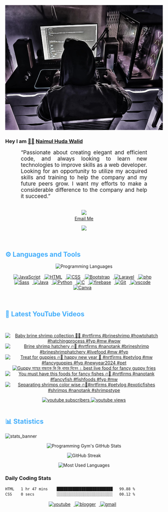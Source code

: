 <!-- ![github_cover_banner](https://www.digitalsolutionservices.com/img/services/web%20development.gif)-->

<div align="center" style="display:block;">
    <img height="400px" width="100%" alt="github cover banner" src="https://raw.githubusercontent.com/NaimulHudaWalid/NaimulHudaWalid/main/272276268_3114779035434264_920860974401480824_n.jpg"/> 
</div>

### Hey I am [👨🏻‍][facebook] [Naimul Huda Walid][youtube]



<p align:"center" style="text-align: justify; margin: 0 50px; font-size: 17px;" >
   “Passionate about creating elegant and efficient code, and always looking to learn new technologies to improve skills as a web developer. Looking for an opportunity to utilize my acquired skills and training to help the company and my future peers grow. I want my efforts to make a considerable difference to the company and help it succeed.”
<br>
<br>
<div align="center">

![](https://visitor-badge.glitch.me/badge?page_id=NaimulHudaWalid)
    <br />
[Email Me](mailto:dev.naimulhuda@gmail.com)
</div>
</p>
<!-- Typing SVG by DenverCoder1 - https://github.com/DenverCoder1/readme-typing-svg -->
<p align="center">
<!--   <a href="https://github.com/DenverCoder1/readme-typing-svg"> -->
    <img src="https://readme-typing-svg.herokuapp.com?color=E22FE4&width=380&height=45&lines=Open-Source+Enthusiast;Learning+In+Public;Empowering+Others;Nice+To+Meet+You+...&center=true"></a>

</p>
<br>
<!-- Languages and Tools -->

<h2 style="color: #44AEFB">⚙️ Languages and Tools</h2>
<div align="center" style="display:block;">
    <img width="100px" alt="Programming Languages" src="https://user-images.githubusercontent.com/78341798/194531121-47b0119a-ce00-439d-b586-125f86acb098.png"/> 
</div>
<br>   
<!-- Icons Resources -->
<!-- https://devicon.dev/ -->
<!-- https://cdn.jsdelivr.net/npm/simple-icons@v3/icons/ -->
<div align="center">
  <a href="https://developer.mozilla.org/en-US/docs/Web/JavaScript" target="_blank" rel="noreferrer">
      <img  alt="JavaScript" height="50px" style="padding-right:10px;" src="https://cdn.jsdelivr.net/gh/devicons/devicon/icons/javascript/javascript-plain.svg"/>
  </a>
  
 
  <a href="https://developer.mozilla.org/en-US/docs/Web/HTML" target="_blank" rel="noreferrer">
      <img  alt="HTML" height="50px" style="padding-right:10px;" src="https://cdn.jsdelivr.net/gh/devicons/devicon/icons/html5/html5-original.svg"/>
  </a>
  <a href="https://developer.mozilla.org/en-US/docs/Web/CSS" target="_blank" rel="noreferrer">
      <img  alt="CSS" height="50px" style="padding-right:10px;" src="https://cdn.jsdelivr.net/gh/devicons/devicon/icons/css3/css3-original.svg"/>
  </a>
  <a href="https://getbootstrap.com/" target="_blank" rel="noreferrer">
      <img  alt="Bootstrap" height="50px" style="padding-right:10px;" src="https://cdn.jsdelivr.net/gh/devicons/devicon/icons/bootstrap/bootstrap-original.svg"/>
  </a> 
  <a href="https://laravel.com/" target="_blank" rel="noreferrer">
      <img  alt="Laravel" height="50px" style="padding-right:10px;" src="https://cdn.jsdelivr.net/gh/devicons/devicon/icons/laravel/laravel-plain.svg"/>
  </a>
  <a href="https://www.php.net/" target="_blank" rel="noreferrer">
      <img  alt="php" height="50px" style="padding-right:10px;" src="https://cdn.jsdelivr.net/gh/devicons/devicon/icons/php/php-original.svg"/>
  </a>
  <a href="https://sass-lang.com/" target="_blank" rel="noreferrer">
      <img  alt="Sass" height="50px" style="padding-right:10px;" src="https://cdn.jsdelivr.net/gh/devicons/devicon/icons/sass/sass-original.svg"/>
  </a>
  <a href="https://www.java.com/en/" target="_blank" rel="noreferrer">
      <img  alt="Java" height="50px" style="padding-right:10px;" src="https://cdn.jsdelivr.net/gh/devicons/devicon/icons/java/java-original.svg"/>
  </a>    
  <a href="https://www.python.org/" target="_blank" rel="noreferrer">
      <img  alt="Python" height="50px" style="padding-right:10px;" src="https://cdn.jsdelivr.net/gh/devicons/devicon/icons/python/python-original.svg"/>
  </a>
  <a href="https://www.cprogramming.com/" target="_blank" rel="noreferrer">
      <img  alt="C" height="50px" style="padding-right:10px;" src="https://cdn.jsdelivr.net/gh/devicons/devicon/icons/c/c-original.svg"/>
  </a>
  
  <a href="https://firebase.google.com/" target="_blank" rel="noreferrer">
      <img  alt="firebase" height="50px" style="padding-right:10px;" src="https://cdn.jsdelivr.net/gh/devicons/devicon/icons/firebase/firebase-plain.svg"/>
  </a>
 
  <a href="https://git-scm.com/" target="_blank" rel="noreferrer">
      <img  alt="Git" height="50px" style="padding-right:10px;" src="https://cdn.jsdelivr.net/gh/devicons/devicon/icons/git/git-original.svg"/>
  </a>
  
  <a href="https://code.visualstudio.com/" target="_blank" rel="noreferrer">
      <img  alt="vscode" height="50px" style="padding-right:10px;"src="https://cdn.jsdelivr.net/gh/devicons/devicon/icons/vscode/vscode-original.svg"/>
  </a>
  <a href="https://www.canva.com/" target="_blank" rel="noreferrer">
      <img  alt="Canva" height="50px" style="padding-right:10px;" src="https://cdn.jsdelivr.net/gh/devicons/devicon/icons/canva/canva-original.svg"/> 
  </a>
</div>
<br>
<br>

<!-- Latest YouTube Videos -->

<h2 style="color: #44AEFB">🎦 Latest YouTube Videos</h2>
<br />

<!-- Resource/Reference: https://github.com/DenverCoder1/github-readme-youtube-cards -->
<div class="youtube videos cards" align="center">

<!-- BEGIN YOUTUBE-CARDS -->
[![Baby brine shrimp collection 🖤🔥 #nrtfirms #brineshrimp #howtohatch #hatchingprocess #fyp #mw #wow](https://ytcards.demolab.com/?id=flunEbcYkdE&title=Baby+brine+shrimp+collection+%F0%9F%96%A4%F0%9F%94%A5+%23nrtfirms+%23brineshrimp+%23howtohatch+%23hatchingprocess+%23fyp+%23mw+%23wow&lang=en&timestamp=1704199124&background_color=%230d1117&title_color=%23ffffff&stats_color=%23dedede&max_title_lines=1&width=250&border_radius=5 "Baby brine shrimp collection 🖤🔥 #nrtfirms #brineshrimp #howtohatch #hatchingprocess #fyp #mw #wow")](https://www.youtube.com/watch?v=flunEbcYkdE)
[![Brine shrimp hatchery 🔥🖤 #nrtfirms #nanotank #brineshrimp #brineshrimphatchery #livefood #mw #fyp](https://ytcards.demolab.com/?id=dVSa2tUFYXQ&title=Brine+shrimp+hatchery+%F0%9F%94%A5%F0%9F%96%A4+%23nrtfirms+%23nanotank+%23brineshrimp+%23brineshrimphatchery+%23livefood+%23mw+%23fyp&lang=en&timestamp=1704089028&background_color=%230d1117&title_color=%23ffffff&stats_color=%23dedede&max_title_lines=1&width=250&border_radius=5 "Brine shrimp hatchery 🔥🖤 #nrtfirms #nanotank #brineshrimp #brineshrimphatchery #livefood #mw #fyp")](https://www.youtube.com/watch?v=dVSa2tUFYXQ)
[![Treat for guppies 🔥🖤 happy new year 🖤 #nrtfirms #petvlog #mw #fancyguppies #fyp #newyear2024 #pet](https://ytcards.demolab.com/?id=MIYp-nIHskA&title=Treat+for+guppies+%F0%9F%94%A5%F0%9F%96%A4+happy+new+year+%F0%9F%96%A4+%23nrtfirms+%23petvlog+%23mw+%23fancyguppies+%23fyp+%23newyear2024+%23pet&lang=en&timestamp=1704038671&background_color=%230d1117&title_color=%23ffffff&stats_color=%23dedede&max_title_lines=1&width=250&border_radius=5 "Treat for guppies 🔥🖤 happy new year 🖤 #nrtfirms #petvlog #mw #fancyguppies #fyp #newyear2024 #pet")](https://www.youtube.com/watch?v=MIYp-nIHskA)
[![Guppy মাছের বাচ্চাকে কি কি খাবার দিবেন । best live food for fancy guppy fries](https://ytcards.demolab.com/?id=-tz3S5lcViA&title=Guppy+%E0%A6%AE%E0%A6%BE%E0%A6%9B%E0%A7%87%E0%A6%B0+%E0%A6%AC%E0%A6%BE%E0%A6%9A%E0%A7%8D%E0%A6%9A%E0%A6%BE%E0%A6%95%E0%A7%87+%E0%A6%95%E0%A6%BF+%E0%A6%95%E0%A6%BF+%E0%A6%96%E0%A6%BE%E0%A6%AC%E0%A6%BE%E0%A6%B0+%E0%A6%A6%E0%A6%BF%E0%A6%AC%E0%A7%87%E0%A6%A8+%E0%A5%A4+best+live+food+for+fancy+guppy+fries&lang=en&timestamp=1704029062&background_color=%230d1117&title_color=%23ffffff&stats_color=%23dedede&max_title_lines=1&width=250&border_radius=5 "Guppy মাছের বাচ্চাকে কি কি খাবার দিবেন । best live food for fancy guppy fries")](https://www.youtube.com/watch?v=-tz3S5lcViA)
[![You must have this foods for fancy fishes 🔥🖤 #nrtfirms #nanotank #fancyfish #fishfoods #fyp #mw](https://ytcards.demolab.com/?id=_NxXNElb7fg&title=You+must+have+this+foods+for+fancy+fishes+%F0%9F%94%A5%F0%9F%96%A4+%23nrtfirms+%23nanotank+%23fancyfish+%23fishfoods+%23fyp+%23mw&lang=en&timestamp=1704026064&background_color=%230d1117&title_color=%23ffffff&stats_color=%23dedede&max_title_lines=1&width=250&border_radius=5 "You must have this foods for fancy fishes 🔥🖤 #nrtfirms #nanotank #fancyfish #fishfoods #fyp #mw")](https://www.youtube.com/watch?v=_NxXNElb7fg)
[![Separating shrimps color wise 🔥🖤#nrtfirms #petvlog  #exoticfishes #shrimps #nanotank #shrimpstype](https://ytcards.demolab.com/?id=73HFCA3_IEE&title=Separating+shrimps+color+wise+%F0%9F%94%A5%F0%9F%96%A4%23nrtfirms+%23petvlog++%23exoticfishes+%23shrimps+%23nanotank+%23shrimpstype&lang=en&timestamp=1704003088&background_color=%230d1117&title_color=%23ffffff&stats_color=%23dedede&max_title_lines=1&width=250&border_radius=5 "Separating shrimps color wise 🔥🖤#nrtfirms #petvlog  #exoticfishes #shrimps #nanotank #shrimpstype")](https://www.youtube.com/watch?v=73HFCA3_IEE)
<!-- END YOUTUBE-CARDS -->
</div>

<!-- Begin Youtube Buttons -->
<!-- Resource/Reference:  https://github.com/DenverCoder1/custom-icon-badges -->
<div class="youtube buttons" align="center">
    <a href="https://www.youtube.com/channel/UCa3YaFwzSII0kKg3Nads2dQ"  target="_blank">
        <img alt="youtube subscribers" src="https://img.shields.io/youtube/channel/subscribers/UCa3YaFwzSII0kKg3Nads2dQ?logo=youtube&logoColor=red&style=for-the-badge"/>
    </a> 
    <a href="https://www.youtube.com/channel/UCa3YaFwzSII0kKg3Nads2dQ"  target="_blank">
        <img alt="youtube views" src="https://custom-icon-badges.demolab.com/youtube/channel/views/UCa3YaFwzSII0kKg3Nads2dQ?color=%23E05D44&logo=eye&logoColor=white&style=for-the-badge&labelColor=#555555"/>
    </a> 
</div>
<br>
<!-- End Youtube Buttons -->

<!-- Statistics -->

<h2 style="color: #44AEFB">📊 Statistics</h2>

![stats_banner](https://user-images.githubusercontent.com/78341798/194534778-d662496c-ae00-4e8d-ae9b-b90912054e7f.gif)

<!-- Begin Stats Cards -->
<!-- Resources:  -->
<!-- Github & Languages Stats: https://github.com/naimul15-12090/github-readme-stats --> 
<!-- Streak Stats: https://github.com/denvercoder1/github-readme-streak-stats -->
<!-- Change the value after ?username= to your GitHub username. -->
<div class="stats" align="center">

![Programming Gym's GitHub Stats](https://github-readme-stats.vercel.app/api?username=NaimulHudaWalid&hide=stars&count_private=true&show_icons=true&theme=algolia&border_radius=20)

![GitHub Streak](https://streak-stats.demolab.com?user=NaimulHudaWalid&count_private=true&theme=algolia&border_radius=22)

![Most Used Languages](https://github-readme-stats.vercel.app/api/top-langs/?username=NaimulHudaWalid&langs_count=8&layout=compact&show_icons=true&theme=algolia&border_radius=20)
    
<!-- ![Top Langs](https://github-readme-stats.vercel.app/api/top-langs/?username=naimul15-12090&langs_count=8) -->
<!-- [![Top Langs](https://github-readme-stats.vercel.app/api/top-langs/?username=naimul15-12090&layout=compact)](https://github.com/anuraghazra/github-readme-stats)
 -->
    
</div>
<!--  End Stats Cards -->



### Daily Coding Stats
<!--START_SECTION:waka-->

```txt
HTML   1 hr 47 mins    █████████████████████████   99.88 %
CSS    0 secs          ░░░░░░░░░░░░░░░░░░░░░░░░░   00.12 %
```

<!--END_SECTION:waka-->
<!-- Begin Footer -->
<!-- Icons Resources -->
<!-- https://devicon.dev/ -->
<div class="footer" align="center" style="margin:15px;">
    <a href="https://www.youtube.com/channel/UCa3YaFwzSII0kKg3Nads2dQ" target="_blank">
        <img  style="margin:0 10px 10px 0;" src="https://user-images.githubusercontent.com/78341798/194531650-698ef1b1-9cbd-4b4f-96ef-5a2ec4b5d7e6.svg" alt="youtube" width="40px"/>
    </a>
    <a href="https://www.linkedin.com/in/naimulhudawalid/" target="_blank">
        <img style="margin:0 10px 10px 0;" src="https://user-images.githubusercontent.com/78341798/194531458-b5dfeb1b-bad5-4dfa-909a-2e402262db9a.svg" alt="blogger" width="40px"/>
    </a>
    <a href="mailto:dev.naimulhuda@gmail.com" target="_blank">
        <img style="margin:0 10px 10px 0;" src="https://user-images.githubusercontent.com/78341798/194531383-ddb2b774-5bb9-491c-b601-4a4a7d9792fb.svg" alt="gmail" width="40px"/>
    </a>
</div>
<!-- End Footer -->

[youtube]: https://www.youtube.com/channel/UCa3YaFwzSII0kKg3Nads2dQ
[facebook]: https://www.facebook.com/profile.php?id=100007065945838
